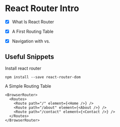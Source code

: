 # React Router Intro

- [x] What Is React Router

- [x] A First Routing Table

- [x] Navigation with <Link /> vs. <a />








## Useful Snippets

Install react router

```
npm install --save react-router-dom
```

A Simple Routing Table

```
<BrowserRouter>
  <Routes>
    <Route path="/" element={<Home />} />
    <Route path="/about" element={<About />} />
    <Route path="/contact" element={<Contact />} />
  </Routes>
</BrowserRouter>
```
